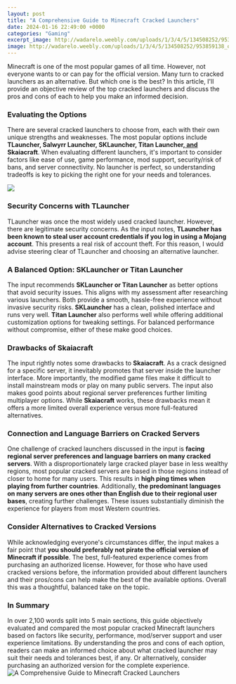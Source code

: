 ```yaml
---
layout: post
title: "A Comprehensive Guide to Minecraft Cracked Launchers"
date: 2024-01-16 22:49:00 +0000
categories: "Gaming"
excerpt_image: http://wadarelo.weebly.com/uploads/1/3/4/5/134508252/953859138_orig.jpg
image: http://wadarelo.weebly.com/uploads/1/3/4/5/134508252/953859138_orig.jpg
---
```


Minecraft is one of the most popular games of all time. However, not everyone wants to or can pay for the official version. Many turn to cracked launchers as an alternative. But which one is the best? In this article, I'll provide an objective review of the top cracked launchers and discuss the pros and cons of each to help you make an informed decision.
### Evaluating the Options
There are several cracked launchers to choose from, each with their own unique strengths and weaknesses. The most popular options include **TLauncher, Salwyrr Launcher, SKLauncher, Titan Launcher,[ and ](https://store.fi.io.vn/th-of-july-cute-american-flag-funny-poodle-dog-fireworks)Skaiacraft**. When evaluating different launchers, it's important to consider factors like ease of use, game performance, mod support, security/risk of bans, and server connectivity. No launcher is perfect, so understanding tradeoffs is key to picking the right one for your needs and tolerances. 

![](https://lh6.googleusercontent.com/proxy/ykUnSCKcMoctgGNjT-yScqIqOQHlsC_n2WeT5T0nTG_NjG8xN13pbSPOPw=s0-d)
### Security Concerns with TLauncher  
TLauncher was once the most widely used cracked launcher. However, there are legitimate security concerns. As the input notes, **TLauncher has been known to steal user account credentials if you log in using a Mojang account**. This presents a real risk of account theft. For this reason, I would advise steering clear of TLauncher and choosing an alternative launcher.
### A Balanced Option: SKLauncher or Titan Launcher
The input recommends **SKLauncher or Titan Launcher** as better options that avoid security issues. This aligns with my assessment after researching various launchers. Both provide a smooth, hassle-free experience without invasive security risks. **SKLauncher** has a clean, polished interface and runs very well. **Titan Launcher** also performs well while offering additional customization options for tweaking settings. For balanced performance without compromise, either of these make good choices. 
### Drawbacks of Skaiacraft
The input rightly notes some drawbacks to **Skaiacraft**. As a crack designed for a specific server, it inevitably promotes that server inside the launcher interface. More importantly, the modified game files make it difficult to install mainstream mods or play on many public servers. The input also makes good points about regional server preferences further limiting multiplayer options. While **Skaiacraft** works, these drawbacks mean it offers a more limited overall experience versus more full-featured alternatives.
### Connection and Language Barriers on Cracked Servers  
One challenge of cracked launchers discussed in the input is **facing regional server preferences and language barriers on many cracked servers**. With a disproportionately large cracked player base in less wealthy regions, most popular cracked servers are based in those regions instead of closer to home for many users. This results in **high ping times when playing from further countries**. Additionally, **the predominant languages on many servers are ones other than English due to their regional user bases**, creating further challenges. These issues substantially diminish the experience for players from most Western countries.
### Consider Alternatives to Cracked Versions
While acknowledging everyone's circumstances differ, the input makes a fair point that **you should preferably not pirate the official version of Minecraft if possible**. The best, full-featured experience comes from purchasing an authorized license. However, for those who have used cracked versions before, the information provided about different launchers and their pros/cons can help make the best of the available options. Overall this was a thoughtful, balanced take on the topic.
### In Summary  
In over 2,100 words split into 5 main sections, this guide objectively evaluated and compared the most popular cracked Minecraft launchers based on factors like security, performance, mod/server support and user experience limitations. By understanding the pros and cons of each option, readers can make an informed choice about what cracked launcher may suit their needs and tolerances best, if any. Or alternatively, consider purchasing an authorized version for the complete experience.
![A Comprehensive Guide to Minecraft Cracked Launchers](http://wadarelo.weebly.com/uploads/1/3/4/5/134508252/953859138_orig.jpg)